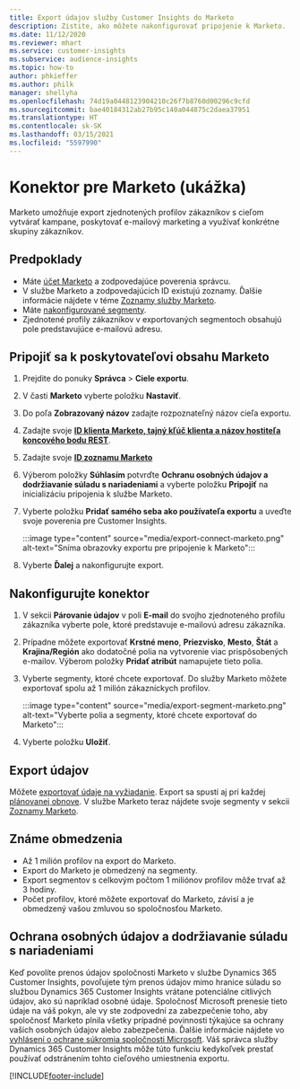 ```yaml
---
title: Export údajov služby Customer Insights do Marketo
description: Zistite, ako môžete nakonfigurovať pripojenie k Marketo.
ms.date: 11/12/2020
ms.reviewer: mhart
ms.service: customer-insights
ms.subservice: audience-insights
ms.topic: how-to
author: phkieffer
ms.author: philk
manager: shellyha
ms.openlocfilehash: 74d19a0448123904210c26f7b8760d00296c9cfd
ms.sourcegitcommit: bae40184312ab27b95c140a044875c2daea37951
ms.translationtype: HT
ms.contentlocale: sk-SK
ms.lasthandoff: 03/15/2021
ms.locfileid: "5597990"
---
```

# <a name="connector-for-marketo-preview"></a>Konektor pre Marketo (ukážka)

Marketo umožňuje export zjednotených profilov zákazníkov s cieľom vytvárať kampane, poskytovať e-mailový marketing a využívať konkrétne skupiny zákazníkov.

## <a name="prerequisites"></a>Predpoklady

-   Máte [účet Marketo](https://login.marketo.com/) a zodpovedajúce poverenia správcu.
-   V službe Marketo a zodpovedajúcich ID existujú zoznamy. Ďalšie informácie nájdete v téme [Zoznamy služby Marketo](https://docs.marketo.com/display/public/DOCS/Understanding+Static+Lists).
-   Máte [nakonfigurované segmenty](segments.md).
-   Zjednotené profily zákazníkov v exportovaných segmentoch obsahujú pole predstavujúce e-mailovú adresu.

## <a name="connect-to-marketo"></a>Pripojiť sa k poskytovateľovi obsahu Marketo

1. Prejdite do ponuky **Správca** > **Ciele exportu**.

1. V časti **Marketo** vyberte položku **Nastaviť**.

1. Do poľa **Zobrazovaný názov** zadajte rozpoznateľný názov cieľa exportu.

1. Zadajte svoje **[ID klienta Marketo, tajný kľúč klienta a názov hostiteľa koncového bodu REST](https://developers.marketo.com/rest-api/authentication/)**.

1. Zadajte svoje **[ID zoznamu Marketo](https://docs.marketo.com/display/public/DOCS/Understanding+Static+Lists)** 

1. Výberom položky **Súhlasím** potvrďte **Ochranu osobných údajov a dodržiavanie súladu s nariadeniami** a vyberte položku **Pripojiť** na inicializáciu pripojenia k službe Marketo.

1. Vyberte položku **Pridať samého seba ako používateľa exportu** a uveďte svoje poverenia pre Customer Insights.

   :::image type="content" source="media/export-connect-marketo.png" alt-text="Sníma obrazovky exportu pre pripojenie k Marketo":::

1. Vyberte **Ďalej** a nakonfigurujte export.

## <a name="configure-the-connector"></a>Nakonfigurujte konektor

1. V sekcii **Párovanie údajov** v poli **E-mail** do svojho zjednoteného profilu zákazníka vyberte pole, ktoré predstavuje e-mailovú adresu zákazníka. 

1. Prípadne môžete exportovať **Krstné meno**, **Priezvisko**, **Mesto**, **Štát** a **Krajina/Región** ako dodatočné polia na vytvorenie viac prispôsobených e-mailov. Výberom položky **Pridať atribút** namapujete tieto polia.

1. Vyberte segmenty, ktoré chcete exportovať. Do služby Marketo môžete exportovať spolu až 1 milión zákazníckych profilov.

   :::image type="content" source="media/export-segment-marketo.png" alt-text="Vyberte polia a segmenty, ktoré chcete exportovať do Marketo":::

1. Vyberte položku **Uložiť**.

## <a name="export-the-data"></a>Export údajov

Môžete [exportovať údaje na vyžiadanie](export-destinations.md). Export sa spustí aj pri každej [plánovanej obnove](system.md#schedule-tab). V službe Marketo teraz nájdete svoje segmenty v sekcii [Zoznamy Marketo](ttps://docs.marketo.com/display/public/DOCS/Understanding+Static+Lists).

## <a name="known-limitations"></a>Známe obmedzenia

- Až 1 milión profilov na export do Marketo.
- Export do Marketo je obmedzený na segmenty.
- Export segmentov s celkovým počtom 1 miliónov profilov môže trvať až 3 hodiny. 
- Počet profilov, ktoré môžete exportovať do Marketo, závisí a je obmedzený vašou zmluvou so spoločnosťou Marketo.

## <a name="data-privacy-and-compliance"></a>Ochrana osobných údajov a dodržiavanie súladu s nariadeniami

Keď povolíte prenos údajov spoločnosti Marketo v službe Dynamics 365 Customer Insights, povoľujete tým prenos údajov mimo hranice súladu so službou Dynamics 365 Customer Insights vrátane potenciálne citlivých údajov, ako sú napríklad osobné údaje. Spoločnosť Microsoft prenesie tieto údaje na váš pokyn, ale vy ste zodpovední za zabezpečenie toho, aby spoločnosť Marketo plnila všetky prípadné povinnosti týkajúce sa ochrany vašich osobných údajov alebo zabezpečenia. Ďalšie informácie nájdete vo [vyhlásení o ochrane súkromia spoločnosti Microsoft](https://go.microsoft.com/fwlink/?linkid=396732).
Váš správca služby Dynamics 365 Customer Insights môže túto funkciu kedykoľvek prestať používať odstránením tohto cieľového umiestnenia exportu.


[!INCLUDE[footer-include](../includes/footer-banner.md)]